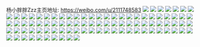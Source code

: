 杨小胖胖Zzz主页地址: https://weibo.com/u/2111748583 
![](https://wx4.sinaimg.cn/mw2000/7ddeb9e7ly1h9gcim0nvzj23341qinph.jpg) 
![](https://wx4.sinaimg.cn/mw2000/7ddeb9e7ly1h9gcirfm0oj23341qiqv7.jpg) 
![](https://wx4.sinaimg.cn/mw2000/7ddeb9e7ly1h9gciflodxj22bc1qihdw.jpg) 
![](https://wx4.sinaimg.cn/mw2000/7ddeb9e7ly1h9gcj1jpz8j22r522dx6q.jpg) 
![](https://wx4.sinaimg.cn/mw2000/7ddeb9e7ly1h9gcibtpwnj21o0280hdu.jpg) 
![](https://wx4.sinaimg.cn/mw2000/7ddeb9e7ly1h9gcj7x7wkj22wa1monpf.jpg) 
![](https://wx4.sinaimg.cn/mw2000/7ddeb9e7ly1h9gcisujn3j23402c0x6p.jpg) 
![](https://wx4.sinaimg.cn/mw2000/7ddeb9e7ly1h9gciy045uj237k2eoe83.jpg) 
![](https://wx4.sinaimg.cn/mw2000/7ddeb9e7ly1h9gcj52ankj23402c0kjl.jpg) 
![](https://wx4.sinaimg.cn/mw2000/7ddeb9e7ly1h9gciueza3j23402c0u0x.jpg) 
![](https://wx4.sinaimg.cn/mw2000/7ddeb9e7ly1h9gckafvmwj20u0140n6q.jpg) 
![](https://wx4.sinaimg.cn/mw2000/7ddeb9e7ly1h9f9kafvl8j22dw36n4qt.jpg) 
![](https://wx4.sinaimg.cn/mw2000/7ddeb9e7ly1h9f9myex1hj20u0190k2g.jpg) 
![](https://wx4.sinaimg.cn/mw2000/7ddeb9e7ly1h9f6ddgu3pj211d0s1qfs.jpg) 
![](https://wx4.sinaimg.cn/mw2000/7ddeb9e7ly1h9f6crxg9mj22tc2401kz.jpg) 
![](https://wx4.sinaimg.cn/mw2000/7ddeb9e7ly1h9f6cokqwfj22wj26eu0x.jpg) 
![](https://wx4.sinaimg.cn/mw2000/7ddeb9e7ly1h9csqh7a6uj20u0140kcn.jpg) 
![](https://wx4.sinaimg.cn/mw2000/7ddeb9e7ly1h9ccvyjwwuj21o01o0nkg.jpg) 
![](https://wx4.sinaimg.cn/mw2000/7ddeb9e7ly1h9ccw2o5bfj21o01o0qv6.jpg) 
![](https://wx4.sinaimg.cn/mw2000/7ddeb9e7ly1h9ccw067dtj21o01o0kg8.jpg) 
![](https://wx4.sinaimg.cn/mw2000/7ddeb9e7ly1h9ajv699ipj213u0tu7gy.jpg) 
![](https://wx4.sinaimg.cn/mw2000/7ddeb9e7ly1h97zoixxrzj23402c0x6p.jpg) 
![](https://wx4.sinaimg.cn/mw2000/7ddeb9e7ly1h97zolbezmj237k2eox6r.jpg) 
![](https://wx4.sinaimg.cn/mw2000/7ddeb9e7ly1h985kxp6taj213z0u04bw.jpg) 
![](https://wx4.sinaimg.cn/mw2000/7ddeb9e7ly1h985kgqq1yj237k2eo4qt.jpg) 
![](https://wx4.sinaimg.cn/mw2000/7ddeb9e7ly1h97371n0l4j23402c0b29.jpg) 
![](https://wx4.sinaimg.cn/mw2000/7ddeb9e7ly1h9737115qxj23402c0e82.jpg) 
![](https://wx4.sinaimg.cn/mw2000/7ddeb9e7ly1h97373qhdmj23402c0npd.jpg) 
![](https://wx4.sinaimg.cn/mw2000/7ddeb9e7ly1h973765gk9j22tc240x6q.jpg) 
![](https://wx4.sinaimg.cn/mw2000/7ddeb9e7ly1h97372yxu5j22ps1j6npd.jpg) 
![](https://wx4.sinaimg.cn/mw2000/7ddeb9e7ly1h973cpxw54j23402c0e81.jpg) 
![](https://wx4.sinaimg.cn/mw2000/7ddeb9e7ly1h9739x4n6uj22tc2404qr.jpg) 
![](https://wx4.sinaimg.cn/mw2000/7ddeb9e7ly1h973d8rm2jj20tu0tutr7.jpg) 
![](https://wx4.sinaimg.cn/mw2000/7ddeb9e7ly1h9739yk8tmj21ma1manpe.jpg) 
![](https://wx4.sinaimg.cn/mw2000/7ddeb9e7ly1h91abbils9j21o01o0e81.jpg) 
![](https://wx4.sinaimg.cn/mw2000/7ddeb9e7ly1h91abd2svsj21o01o04qr.jpg) 
![](https://wx4.sinaimg.cn/mw2000/7ddeb9e7ly1h91abejo7qj22402401ky.jpg) 
![](https://wx4.sinaimg.cn/mw2000/7ddeb9e7ly1h91abgbsh9j22402401kz.jpg) 
![](https://wx4.sinaimg.cn/mw2000/7ddeb9e7ly1h90r9dnmu9j22402tcx6s.jpg) 
![](https://wx4.sinaimg.cn/mw2000/7ddeb9e7ly1h8wpv05tbvj22eo37kkjn.jpg) 
![](https://wx4.sinaimg.cn/mw2000/7ddeb9e7ly1h8wpv4iknuj22eo37k7wk.jpg) 
![](https://wx4.sinaimg.cn/mw2000/7ddeb9e7ly1h8ttvgm978j20u00u0aib.jpg) 
![](https://wx4.sinaimg.cn/mw2000/7ddeb9e7ly1h8ttxxn30qj20gv0gvjux.jpg) 
![](https://wx4.sinaimg.cn/mw2000/7ddeb9e7ly1h8spw4wux5j20u00u049v.jpg) 
![](https://wx4.sinaimg.cn/mw2000/7ddeb9e7ly1h8qqcnzevuj21jk0v94cn.jpg) 
![](https://wx4.sinaimg.cn/mw2000/7ddeb9e7ly1h8qqcqcfs3j21jk0v94qp.jpg) 
![](https://wx4.sinaimg.cn/mw2000/7ddeb9e7ly1h8qqcrdwmjj21jk0v9ank.jpg) 
![](https://wx4.sinaimg.cn/mw2000/7ddeb9e7ly1h8qqcn3kgij21400u0dmb.jpg) 
![](https://wx4.sinaimg.cn/mw2000/7ddeb9e7ly1h8qqcoghiej21400u0go9.jpg) 
![](https://wx4.sinaimg.cn/mw2000/7ddeb9e7ly1h8qqcqzwvsj21400u0amr.jpg) 
![](https://wx4.sinaimg.cn/mw2000/7ddeb9e7ly1h8o807ml85j20u00u0ta3.jpg) 
![](https://wx4.sinaimg.cn/mw2000/7ddeb9e7ly1h8n2z3ljnlj20u0140dlz.jpg) 
![](https://wx4.sinaimg.cn/mw2000/7ddeb9e7ly1h8jtgrmf2kj23402c01l0.jpg) 
![](https://wx4.sinaimg.cn/mw2000/7ddeb9e7ly1h8jtguodl5j23402c0kjp.jpg) 
![](https://wx4.sinaimg.cn/mw2000/7ddeb9e7ly1h8jtglzayxj236c2dr4qt.jpg) 
![](https://wx4.sinaimg.cn/mw2000/7ddeb9e7ly1h8jtgzluy8j22ds1scu0y.jpg) 
![](https://wx4.sinaimg.cn/mw2000/7ddeb9e7ly1h8jtgx0wfej21sc2dsnpf.jpg) 
![](https://wx4.sinaimg.cn/mw2000/7ddeb9e7ly1h8jtgo7q0cj228m2zhkjn.jpg) 
![](https://wx4.sinaimg.cn/mw2000/7ddeb9e7ly1h8jth2dg24j22tc240hdw.jpg) 
![](https://wx4.sinaimg.cn/mw2000/7ddeb9e7ly1h8gigr4w2fj20u0140k7s.jpg) 
![](https://wx4.sinaimg.cn/mw2000/7ddeb9e7ly1h8gigqdblyj20u01407c2.jpg) 
![](https://wx4.sinaimg.cn/mw2000/7ddeb9e7ly1h8gih77knyj20tu13u7ht.jpg) 
![](https://wx4.sinaimg.cn/mw2000/7ddeb9e7ly1h8gigro93fj20tz0tzqly.jpg) 
![](https://wx4.sinaimg.cn/mw2000/7ddeb9e7ly1h8gigs4pmkj20u00sm45m.jpg) 
![](https://wx4.sinaimg.cn/mw2000/7ddeb9e7ly1h8gigsdz9fj20tz0tztiz.jpg) 
![](https://wx4.sinaimg.cn/mw2000/7ddeb9e7ly1h812ls2d1cj22dr36c7wk.jpg) 
![](https://wx4.sinaimg.cn/mw2000/7ddeb9e7ly1h7yx88to4yj20o30o8q4t.jpg) 
![](https://wx4.sinaimg.cn/mw2000/7ddeb9e7ly1h7r4k8wr8sj20tu0tuqbb.jpg) 
![](https://wx4.sinaimg.cn/mw2000/7ddeb9e7ly1h7ouksajtej20wi0e8jt4.jpg) 
![](https://wx4.sinaimg.cn/mw2000/7ddeb9e7ly1h7hlqbycjgj20zk1bemzw.jpg) 
![](https://wx4.sinaimg.cn/mw2000/7ddeb9e7ly1h7hlqc6vi3j20zk1beada.jpg) 
![](https://wx4.sinaimg.cn/mw2000/7ddeb9e7ly1h7hlr715o3j20zk1be77h.jpg) 
![](https://wx4.sinaimg.cn/mw2000/7ddeb9e7ly1h7gfeueb4yj23402c0npd.jpg) 
![](https://wx4.sinaimg.cn/mw2000/7ddeb9e7ly1h7gfevfbbxj23402c0hdu.jpg) 
![](https://wx4.sinaimg.cn/mw2000/7ddeb9e7ly1h7gfewerirj23402c0b2a.jpg) 
![](https://wx4.sinaimg.cn/mw2000/7ddeb9e7ly1h7gfethms4j23402c0e82.jpg) 
![](https://wx4.sinaimg.cn/mw2000/7ddeb9e7ly1h5y9jkklttj217q1mc4qp.jpg) 
![](https://wx4.sinaimg.cn/mw2000/7ddeb9e7ly1h5gujazyfpj20wi0wiaft.jpg) 
![](https://wx4.sinaimg.cn/mw2000/7ddeb9e7ly1h5guloakmxj20u00u0dm3.jpg) 
![](https://wx4.sinaimg.cn/mw2000/7ddeb9e7ly1h567n7n2eqj21o0280x6p.jpg) 
![](https://wx4.sinaimg.cn/mw2000/7ddeb9e7ly1h567n4yljgj21o02804qq.jpg) 
![](https://wx4.sinaimg.cn/mw2000/7ddeb9e7ly1h53u6zdal7j24802i94qx.jpg) 
![](https://wx4.sinaimg.cn/mw2000/7ddeb9e7ly1h53u6u3gy4j22zb28h1hi.jpg) 
![](https://wx4.sinaimg.cn/mw2000/7ddeb9e7ly1h53u6vw26mj24nq33ukjo.jpg) 
![](https://wx4.sinaimg.cn/mw2000/7ddeb9e7ly1h53u7oqcfej213u0tu0wo.jpg) 
![](https://wx4.sinaimg.cn/mw2000/7ddeb9e7ly1h4uwxeguyrj2340340hdx.jpg) 
![](https://wx4.sinaimg.cn/mw2000/7ddeb9e7ly1h4hy1476nsj22801o0qv6.jpg) 
![](https://wx4.sinaimg.cn/mw2000/7ddeb9e7ly1h4hy17v1bij22tc2404qq.jpg) 
![](https://wx4.sinaimg.cn/mw2000/7ddeb9e7ly1h4hy194f43j210g0rcdo2.jpg) 
![](https://wx4.sinaimg.cn/mw2000/7ddeb9e7ly1h4hy1h62tuj22tc240hdu.jpg) 
![](https://wx4.sinaimg.cn/mw2000/7ddeb9e7ly1h4hy1ms4vaj22tc240kjm.jpg) 
![](https://wx4.sinaimg.cn/mw2000/7ddeb9e7ly1h4hy1pvclsj21o0280b2a.jpg) 
